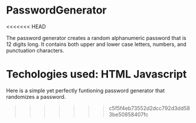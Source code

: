 # PasswordGenerator
<<<<<<< HEAD

The password generator creates a random alphanumeric password that is 12 digits long.
It contains both upper and lower case letters, numbers, and punctuation characters.

Techologies used:
HTML
Javascript
=======
Here is a simple yet perfectly funtioning password generator that randomizes a password.
>>>>>>> c5f5f4eb73552d2dcc792d3dd583be50858407fc
